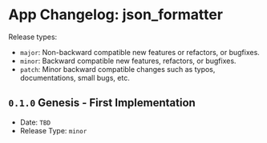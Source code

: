 # App Changelog: json_formatter

Release types:
* `major`: Non-backward compatible new features or refactors, or bugfixes.
* `minor`: Backward compatible new features, refactors, or bugfixes.
* `patch`: Minor backward compatible changes such as typos, documentations, small bugs, etc.

## `0.1.0` Genesis - First Implementation

* Date: `TBD`
* Release Type: `minor`
